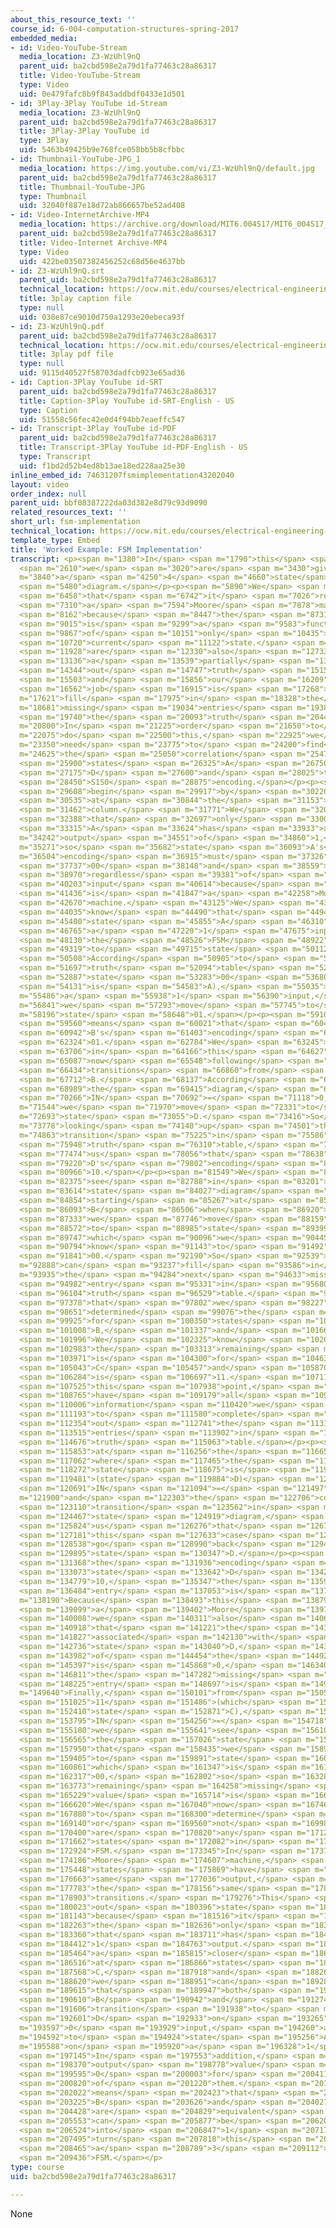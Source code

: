 ```yaml
---
about_this_resource_text: ''
course_id: 6-004-computation-structures-spring-2017
embedded_media:
- id: Video-YouTube-Stream
  media_location: Z3-WzUhl9nQ
  parent_uid: ba2cbd598e2a79d1fa77463c28a86317
  title: Video-YouTube-Stream
  type: Video
  uid: 0e479fafc8b9f843addbdf0433e1d501
- id: 3Play-3Play YouTube id-Stream
  media_location: Z3-WzUhl9nQ
  parent_uid: ba2cbd598e2a79d1fa77463c28a86317
  title: 3Play-3Play YouTube id
  type: 3Play
  uid: 5463b49425b9e768fce058bb5b8cfbbc
- id: Thumbnail-YouTube-JPG_1
  media_location: https://img.youtube.com/vi/Z3-WzUhl9nQ/default.jpg
  parent_uid: ba2cbd598e2a79d1fa77463c28a86317
  title: Thumbnail-YouTube-JPG
  type: Thumbnail
  uid: 32040f887e18d72ab866657be52ad408
- id: Video-InternetArchive-MP4
  media_location: https://archive.org/download/MIT6.004S17/MIT6_004S17_06-02-07-02_300k.mp4
  parent_uid: ba2cbd598e2a79d1fa77463c28a86317
  title: Video-Internet Archive-MP4
  type: Video
  uid: 422be03507382456252c68d56e4637bb
- id: Z3-WzUhl9nQ.srt
  parent_uid: ba2cbd598e2a79d1fa77463c28a86317
  technical_location: https://ocw.mit.edu/courses/electrical-engineering-and-computer-science/6-004-computation-structures-spring-2017/c6/c6s2/c6s2v7/fsm-implementation/Z3-WzUhl9nQ.srt
  title: 3play caption file
  type: null
  uid: 038e87ce9010d750a1293e20ebeca93f
- id: Z3-WzUhl9nQ.pdf
  parent_uid: ba2cbd598e2a79d1fa77463c28a86317
  technical_location: https://ocw.mit.edu/courses/electrical-engineering-and-computer-science/6-004-computation-structures-spring-2017/c6/c6s2/c6s2v7/fsm-implementation/Z3-WzUhl9nQ.pdf
  title: 3play pdf file
  type: null
  uid: 9115d40527f58703dadfcb923e65ad36
- id: Caption-3Play YouTube id-SRT
  parent_uid: ba2cbd598e2a79d1fa77463c28a86317
  title: Caption-3Play YouTube id-SRT-English - US
  type: Caption
  uid: 51558c56fec42e0d4f94bb7eaeffc547
- id: Transcript-3Play YouTube id-PDF
  parent_uid: ba2cbd598e2a79d1fa77463c28a86317
  title: Transcript-3Play YouTube id-PDF-English - US
  type: Transcript
  uid: f1bd2d52b4ed8b13ae18ed228aa25e30
inline_embed_id: 74631207fsmimplementation43202040
layout: video
order_index: null
parent_uid: bbf08387222da03d382e8d79c93d9090
related_resources_text: ''
short_url: fsm-implementation
technical_location: https://ocw.mit.edu/courses/electrical-engineering-and-computer-science/6-004-computation-structures-spring-2017/c6/c6s2/c6s2v7/fsm-implementation
template_type: Embed
title: 'Worked Example: FSM Implementation'
transcript: <p><span m="1380">In</span> <span m="1790">this</span> <span m="2200">problem,</span>
  <span m="2610">we</span> <span m="3020">are</span> <span m="3430">given</span> <span
  m="3840">a</span> <span m="4250">4</span> <span m="4660">state</span> <span m="5070">transition</span>
  <span m="5480">diagram.</span></p><p><span m="5890">We</span> <span m="6174">know</span>
  <span m="6458">that</span> <span m="6742">it</span> <span m="7026">represents</span>
  <span m="7310">a</span> <span m="7594">Moore</span> <span m="7878">machine</span>
  <span m="8162">because</span> <span m="8447">the</span> <span m="8731">output</span>
  <span m="9015">is</span> <span m="9299">a</span> <span m="9583">function</span>
  <span m="9867">of</span> <span m="10151">only</span> <span m="10435">the</span>
  <span m="10720">current</span> <span m="11122">state.</span> <span m="11525">We</span>
  <span m="11928">are</span> <span m="12330">also</span> <span m="12733">given</span>
  <span m="13136">a</span> <span m="13539">partially</span> <span m="13941">filled</span>
  <span m="14344">out</span> <span m="14747">truth</span> <span m="15150">table</span>
  <span m="15503">and</span> <span m="15856">our</span> <span m="16209">first</span>
  <span m="16562">job</span> <span m="16915">is</span> <span m="17268">to</span> <span
  m="17621">fill</span> <span m="17975">in</span> <span m="18328">the</span> <span
  m="18681">missing</span> <span m="19034">entries</span> <span m="19387">in</span>
  <span m="19740">the</span> <span m="20093">truth</span> <span m="20446">table.</span></p><p><span
  m="20800">In</span> <span m="21225">order</span> <span m="21650">to</span> <span
  m="22075">do</span> <span m="22500">this,</span> <span m="22925">we</span> <span
  m="23350">need</span> <span m="23775">to</span> <span m="24200">find</span> <span
  m="24625">the</span> <span m="25050">correlation</span> <span m="25475">between</span>
  <span m="25900">states</span> <span m="26325">A</span> <span m="26750">--</span>
  <span m="27175">D</span> <span m="27600">and</span> <span m="28025">their</span>
  <span m="28450">S1S0</span> <span m="28875">encoding.</span></p><p><span m="29300">We</span>
  <span m="29608">begin</span> <span m="29917">by</span> <span m="30226">looking</span>
  <span m="30535">at</span> <span m="30844">the</span> <span m="31153">output</span>
  <span m="31462">column.</span> <span m="31771">We</span> <span m="32080">know</span>
  <span m="32388">that</span> <span m="32697">only</span> <span m="33006">state</span>
  <span m="33315">A</span> <span m="33624">has</span> <span m="33933">an</span> <span
  m="34242">output</span> <span m="34551">of</span> <span m="34860">1,</span> <span
  m="35271">so</span> <span m="35682">state</span> <span m="36093">A's</span> <span
  m="36504">encoding</span> <span m="36915">must</span> <span m="37326">be</span>
  <span m="37737">00</span> <span m="38148">and</span> <span m="38559">OUT=1</span>
  <span m="38970">regardless</span> <span m="39381">of</span> <span m="39792">the</span>
  <span m="40203">input</span> <span m="40614">because</span> <span m="41025">it</span>
  <span m="41436">is</span> <span m="41847">a</span> <span m="42258">Moore</span>
  <span m="42670">machine.</span> <span m="43125">We</span> <span m="43580">also</span>
  <span m="44035">know</span> <span m="44490">that</span> <span m="44945">from</span>
  <span m="45400">state</span> <span m="45855">A</span> <span m="46310">on</span>
  <span m="46765">a</span> <span m="47220">1</span> <span m="47675">input,</span>
  <span m="48130">the</span> <span m="48526">FSM</span> <span m="48922">moves</span>
  <span m="49319">to</span> <span m="49715">state</span> <span m="50112">B.</span>
  <span m="50508">According</span> <span m="50905">to</span> <span m="51301">the</span>
  <span m="51697">truth</span> <span m="52094">table</span> <span m="52490">from</span>
  <span m="52887">state</span> <span m="53283">00</span> <span m="53680">(which</span>
  <span m="54131">is</span> <span m="54583">A),</span> <span m="55035">on</span> <span
  m="55486">a</span> <span m="55938">1</span> <span m="56390">input,</span> <span
  m="56841">we</span> <span m="57293">move</span> <span m="57745">to</span> <span
  m="58196">state</span> <span m="58648">01.</span></p><p><span m="59100">That</span>
  <span m="59560">means</span> <span m="60021">that</span> <span m="60481">state</span>
  <span m="60942">B's</span> <span m="61403">encoding</span> <span m="61863">is</span>
  <span m="62324">01.</span> <span m="62784">We</span> <span m="63245">continue</span>
  <span m="63706">in</span> <span m="64166">this</span> <span m="64627">manner,</span>
  <span m="65087">now</span> <span m="65548">following</span> <span m="66009">the</span>
  <span m="66434">transitions</span> <span m="66860">from</span> <span m="67286">state</span>
  <span m="67712">B.</span> <span m="68137">According</span> <span m="68563">to</span>
  <span m="68989">the</span> <span m="69415">diagram,</span> <span m="69841">when</span>
  <span m="70266">IN</span> <span m="70692">=</span> <span m="71118">0,</span> <span
  m="71544">we</span> <span m="71970">move</span> <span m="72331">to</span> <span
  m="72693">state</span> <span m="73055">D.</span> <span m="73416">So</span> <span
  m="73778">looking</span> <span m="74140">up</span> <span m="74501">that</span> <span
  m="74863">transition</span> <span m="75225">in</span> <span m="75586">our</span>
  <span m="75948">truth</span> <span m="76310">table,</span> <span m="76892">tells</span>
  <span m="77474">us</span> <span m="78056">that</span> <span m="78638">state</span>
  <span m="79220">D's</span> <span m="79802">encoding</span> <span m="80384">is</span>
  <span m="80966">10.</span></p><p><span m="81549">We</span> <span m="81962">also</span>
  <span m="82375">see</span> <span m="82788">in</span> <span m="83201">our</span>
  <span m="83614">state</span> <span m="84027">diagram</span> <span m="84441">that</span>
  <span m="84854">starting</span> <span m="85267">at</span> <span m="85680">state</span>
  <span m="86093">B</span> <span m="86506">when</span> <span m="86920">IN=1,</span>
  <span m="87333">we</span> <span m="87746">move</span> <span m="88159">back</span>
  <span m="88572">to</span> <span m="88985">state</span> <span m="89399">A</span>
  <span m="89747">which</span> <span m="90096">we</span> <span m="90445">now</span>
  <span m="90794">know</span> <span m="91143">to</span> <span m="91492">be</span>
  <span m="91841">00.</span> <span m="92190">So</span> <span m="92539">we</span> <span
  m="92888">can</span> <span m="93237">fill</span> <span m="93586">in</span> <span
  m="93935">the</span> <span m="94284">next</span> <span m="94633">missing</span>
  <span m="94982">entry</span> <span m="95331">in</span> <span m="95680">our</span>
  <span m="96104">truth</span> <span m="96529">table.</span> <span m="96953">Now</span>
  <span m="97378">that</span> <span m="97802">we</span> <span m="98227">have</span>
  <span m="98651">determined</span> <span m="99076">the</span> <span m="99500">encoding</span>
  <span m="99925">for</span> <span m="100350">states</span> <span m="100679">A,</span>
  <span m="101008">B,</span> <span m="101337">and</span> <span m="101666">D.</span>
  <span m="101996">We</span> <span m="102325">know</span> <span m="102654">that</span>
  <span m="102983">the</span> <span m="103313">remaining</span> <span m="103642">encoding</span>
  <span m="103971">is</span> <span m="104300">for</span> <span m="104630">state</span>
  <span m="105043">C</span> <span m="105457">and</span> <span m="105870">that</span>
  <span m="106284">is</span> <span m="106697">11.</span> <span m="107111">At</span>
  <span m="107525">this</span> <span m="107938">point,</span> <span m="108352">we</span>
  <span m="108765">have</span> <span m="109179">all</span> <span m="109592">the</span>
  <span m="110006">information</span> <span m="110420">we</span> <span m="110806">need</span>
  <span m="111193">to</span> <span m="111580">complete</span> <span m="111967">filling</span>
  <span m="112354">out</span> <span m="112741">the</span> <span m="113128">missing</span>
  <span m="113515">entries</span> <span m="113902">in</span> <span m="114289">the</span>
  <span m="114676">truth</span> <span m="115063">table.</span></p><p><span m="115450">Looking</span>
  <span m="115853">at</span> <span m="116256">the</span> <span m="116659">row</span>
  <span m="117062">where</span> <span m="117465">the</span> <span m="117868">current</span>
  <span m="118272">state</span> <span m="118675">is</span> <span m="119078">10</span>
  <span m="119481">(state</span> <span m="119884">D)</span> <span m="120287">and</span>
  <span m="120691">IN</span> <span m="121094">=</span> <span m="121497">1</span> <span
  m="121900">and</span> <span m="122303">the</span> <span m="122706">corresponding</span>
  <span m="123110">transition</span> <span m="123562">in</span> <span m="124014">the</span>
  <span m="124467">state</span> <span m="124919">diagram,</span> <span m="125371">shows</span>
  <span m="125824">us</span> <span m="126276">that</span> <span m="126728">in</span>
  <span m="127181">this</span> <span m="127633">case</span> <span m="128085">we</span>
  <span m="128538">go</span> <span m="128990">back</span> <span m="129442">to</span>
  <span m="129895">state</span> <span m="130347">D.</span></p><p><span m="130800">Since</span>
  <span m="131368">the</span> <span m="131936">encoding</span> <span m="132505">of</span>
  <span m="133073">state</span> <span m="133642">D</span> <span m="134210">is</span>
  <span m="134779">10,</span> <span m="135347">the</span> <span m="135916">S0'</span>
  <span m="136484">entry</span> <span m="137053">is</span> <span m="137621">0.</span></p><p><span
  m="138190">Because</span> <span m="138493">this</span> <span m="138796">is</span>
  <span m="139099">a</span> <span m="139402">Moore</span> <span m="139705">machine,</span>
  <span m="140008">we</span> <span m="140311">also</span> <span m="140615">know</span>
  <span m="140918">that</span> <span m="141221">the</span> <span m="141524">output</span>
  <span m="141827">associated</span> <span m="142130">with</span> <span m="142433">current</span>
  <span m="142736">state</span> <span m="143040">D,</span> <span m="143511">regardless</span>
  <span m="143982">of</span> <span m="144454">the</span> <span m="144925">input,</span>
  <span m="145397">is</span> <span m="145868">0,</span> <span m="146340">so</span>
  <span m="146811">the</span> <span m="147282">missing</span> <span m="147754">output</span>
  <span m="148225">entry</span> <span m="148697">is</span> <span m="149168">0.</span></p><p><span
  m="149640">Finally,</span> <span m="150101">from</span> <span m="150563">state</span>
  <span m="151025">11</span> <span m="151486">(which</span> <span m="151948">is</span>
  <span m="152410">state</span> <span m="152871">C),</span> <span m="153333">when</span>
  <span m="153795">IN</span> <span m="154256">=</span> <span m="154718">1,</span>
  <span m="155180">we</span> <span m="155641">see</span> <span m="156103">from</span>
  <span m="156565">the</span> <span m="157026">state</span> <span m="157488">diagram</span>
  <span m="157950">that</span> <span m="158435">we</span> <span m="158920">transition</span>
  <span m="159405">to</span> <span m="159891">state</span> <span m="160376">A</span>
  <span m="160861">which</span> <span m="161347">is</span> <span m="161832">state</span>
  <span m="162317">00,</span> <span m="162802">so</span> <span m="163288">the</span>
  <span m="163773">remaining</span> <span m="164258">missing</span> <span m="164744">S0'</span>
  <span m="165229">value</span> <span m="165714">is</span> <span m="166200">0.</span>
  <span m="166620">We</span> <span m="167040">now</span> <span m="167460">want</span>
  <span m="167880">to</span> <span m="168300">determine</span> <span m="168720">whether</span>
  <span m="169140">or</span> <span m="169560">not</span> <span m="169980">there</span>
  <span m="170400">are</span> <span m="170820">any</span> <span m="171241">equivalent</span>
  <span m="171662">states</span> <span m="172082">in</span> <span m="172503">this</span>
  <span m="172924">FSM.</span> <span m="173345">In</span> <span m="173765">a</span>
  <span m="174186">Moore</span> <span m="174607">machine,</span> <span m="175027">equivalent</span>
  <span m="175448">states</span> <span m="175869">have</span> <span m="176290">the</span>
  <span m="176663">same</span> <span m="177036">output,</span> <span m="177410">and</span>
  <span m="177783">the</span> <span m="178156">same</span> <span m="178530">input</span>
  <span m="178903">transitions.</span> <span m="179276">This</span> <span m="179650">rules</span>
  <span m="180023">out</span> <span m="180396">state</span> <span m="180770">A</span>
  <span m="181143">because</span> <span m="181516">it</span> <span m="181890">is</span>
  <span m="182263">the</span> <span m="182636">only</span> <span m="183010">one</span>
  <span m="183360">that</span> <span m="183711">has</span> <span m="184061">a</span>
  <span m="184412">1</span> <span m="184763">output.</span> <span m="185113">Taking</span>
  <span m="185464">a</span> <span m="185815">closer</span> <span m="186165">look</span>
  <span m="186516">at</span> <span m="186866">states</span> <span m="187217">B,</span>
  <span m="187568">C,</span> <span m="187918">and</span> <span m="188269">D,</span>
  <span m="188620">we</span> <span m="188951">can</span> <span m="189283">see</span>
  <span m="189615">that</span> <span m="189947">both</span> <span m="190279">states</span>
  <span m="190610">B</span> <span m="190942">and</span> <span m="191274">C</span>
  <span m="191606">transition</span> <span m="191938">to</span> <span m="192270">state</span>
  <span m="192601">D</span> <span m="192933">on</span> <span m="193265">a</span> <span
  m="193597">0</span> <span m="193929">input,</span> <span m="194260">and</span> <span
  m="194592">to</span> <span m="194924">state</span> <span m="195256">A</span> <span
  m="195588">on</span> <span m="195920">a</span> <span m="196328">1</span> <span m="196736">input.</span>
  <span m="197145">In</span> <span m="197553">addition,</span> <span m="197961">the</span>
  <span m="198370">output</span> <span m="198778">value</span> <span m="199186">is</span>
  <span m="199595">0</span> <span m="200003">for</span> <span m="200411">both</span>
  <span m="200820">of</span> <span m="201220">them.</span> <span m="201621">This</span>
  <span m="202022">means</span> <span m="202423">that</span> <span m="202824">states</span>
  <span m="203225">B</span> <span m="203626">and</span> <span m="204027">C</span>
  <span m="204428">are</span> <span m="204829">equivalent</span> <span m="205230">and</span>
  <span m="205553">can</span> <span m="205877">be</span> <span m="206200">merged</span>
  <span m="206524">into</span> <span m="206847">1</span> <span m="207171">to</span>
  <span m="207495">turn</span> <span m="207818">this</span> <span m="208142">into</span>
  <span m="208465">a</span> <span m="208789">3</span> <span m="209112">state</span>
  <span m="209436">FSM.</span></p>
type: course
uid: ba2cbd598e2a79d1fa77463c28a86317

---
```

None